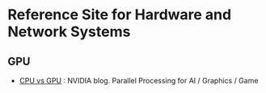 # Reference Site for Hardware and Network Systems

## GPU

- [CPU vs GPU](https://blogs.nvidia.com/blog/2009/12/16/whats-the-difference-between-a-cpu-and-a-gpu/) : NVIDIA blog. Parallel Processing for AI / Graphics / Game  



